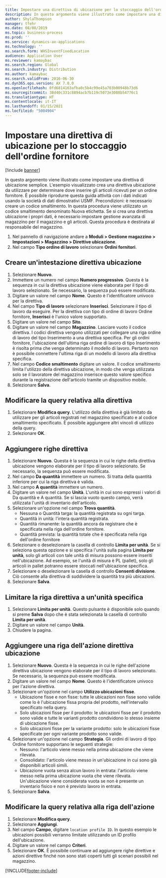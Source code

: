 ```yaml
---
title: Impostare una direttiva di ubicazione per lo stoccaggio dell'ordine fornitore
description: In questo argomento viene illustrato come impostare una direttiva di ubicazione semplice.
author: ShylaThompson
manager: tfehr
ms.date: 08/08/2019
ms.topic: business-process
ms.prod: ''
ms.service: dynamics-ax-applications
ms.technology: ''
ms.search.form: WHSInventFixedLocation
audience: Application User
ms.reviewer: kamaybac
ms.search.region: Global
ms.search.industry: Distribution
ms.author: kamaybac
ms.search.validFrom: 2016-06-30
ms.dyn365.ops.version: AX 7.0.0
ms.openlocfilehash: 0fd6814163afba0c5b4c99e45a703b00948b73d6
ms.sourcegitcommit: 38d40c331c8894acb7b119c5073e3088b54776c1
ms.translationtype: HT
ms.contentlocale: it-IT
ms.lasthandoff: 01/15/2021
ms.locfileid: "5004904"
---
```

# <a name="set-up-a-location-directive-for-purchase-order-put-away"></a>Impostare una direttiva di ubicazione per lo stoccaggio dell'ordine fornitore

[!include [banner](../../includes/banner.md)]

In questo argomento viene illustrato come impostare una direttiva di ubicazione semplice. L'esempio visualizzato crea una direttiva ubicazione da utilizzare per determinare dove inserire gli articoli ricevuti per un ordine fornitore. È possibile riprodurre questa guida attività con i dati indicati usando la società di dati dimostrativi USMF. Precondizioni: è necessario creare un codice smaltimento. In questa procedura viene utilizzato un codice smaltimento denominato Nuova etichetta. Se si crea una direttiva ubicazione i propri dati, è necessario impostare gestione avanzata di magazzino per il magazzino e gli articoli. Questa procedura è destinata al responsabile del magazzino.

1. Nel pannello di navigazione andare a **Moduli > Gestione magazzino > Impostazioni > Magazzino > Direttive ubicazione**.
2. Nel campo **Tipo ordine di lavoro** selezionare **Ordini fornitori**.

## <a name="create-a-location-directive-header"></a>Creare un'intestazione direttiva ubicazione
1. Selezionare **Nuovo**.
2. Immettere un numero nel campo **Numero progressivo**. Questa è la sequenza in cui la direttiva ubicazione viene elaborata per il tipo di lavoro selezionato. Se necessario, la sequenza può essere modificata.  
3. Digitare un valore nel campo **Nome**. Questo è l'identificatore univoco per la direttiva.  
4. Nel campo **Tipo di lavoro** selezionare **Inserisci**. Selezionare il tipo di lavoro da eseguire. Per la direttiva con tipo di ordine di lavoro Ordine fornitore, **Inserisci** è l'unico valore supportato.  
5. Digitare un valore nel campo **Sito**.
6. Digitare un valore nel campo **Magazzino**. Lasciare vuoto il codice direttiva.  I codici direttiva vengono utilizzati per collegare una riga ordine di lavoro del tipo Inserimento a una direttiva specifica. Per gli ordini fornitore, l'ubicazione dell'ultima riga ordine di lavoro di tipo Inserimento è risolta prima che venga determinato il modello di lavoro. Pertanto non è possibile connettere l'ultima riga di un modello di lavoro alla direttiva specifica.   
7. Nel campo **Codice smaltimento** digitare un valore. Il codice smaltimento limita l'utilizzo della direttiva ubicazione, in modo che venga utilizzata solo se il lavoratore del magazzino inserisce questo valore specifico durante la registrazione dell'articolo tramite un dispositivo mobile.  
8. Selezionare **Salva**.

## <a name="edit-the-query-for-directive"></a>Modificare la query relativa alla direttiva
1. Selezionare **Modifica query**. L'utilizzo della direttiva è già limitato da utilizzare per gli articoli registrati nel magazzino specificato e al codice smaltimento specificato. È possibile aggiungere altri vincoli di utilizzo della query.  
2. Selezionare **OK**.

## <a name="add-directive-lines"></a>Aggiungere righe direttiva
1. Selezionare **Nuovo**. Questa è la sequenza in cui le righe della direttiva ubicazione vengono elaborate per il tipo di lavoro selezionato. Se necessario, la sequenza può essere modificata.  
2. Nel campo **Da quantità** immettere un numero. Si tratta della quantità inferiore per cui la riga direttiva è valida.  
3. Nel campo **A quantità** immettere un numero.
4. Digitare un valore nel campo **Unità**. L'unità in cui sono espressi i valori di Da quantità e A quantità. Se si lascia vuoto questo campo, verrà utilizzata l'unità di inventario dell'articolo.  
5. Selezionare un'opzione nel campo **Trova quantità**.
    - Nessuna o Quantità targa: la quantità registrata su ogni targa.  
    - Quantità in unità: l'intera quantità registrata.  
    - Quantità rimanente: la quantità ancora da registrare che è specificata nella riga dell'ordine fornitore.  
    - Quantità prevista: la quantità totale che è specificata nella riga dell'ordine fornitore  
6. Selezionare o deselezionare la casella di controllo **Limita per unità**. Se si seleziona questa opzione e si specifica l'unità sulla pagina **Limita per unità**, solo gli articoli con tale unità di misura possono essere inseriti nell'ubicazione. Ad esempio, se l'unità di misura è PL (pallet), solo gli articoli in pallet potranno essere stoccati nell'ubicazione specifica.  
7. Selezionare o deselezionare la casella di controllo **Consenti divisione**. Ciò consente alla direttiva di suddividere la quantità tra più ubicazioni.  
8. Selezionare **Salva**.

## <a name="restrict-the-directive-line-to-a-specific-unit"></a>Limitare la riga direttiva a un'unità specifica
1. Selezionare **Limita per unità**. Questo pulsante è disponibile solo quando si preme **Salva** dopo che è stata selezionata la casella di controllo **Limita per unità**.  
2. Digitare un valore nel campo **Unità**.
3. Chiudere la pagina.

## <a name="add-a-location-directive-action-line"></a>Aggiungere una riga dell'azione direttiva ubicazione
1. Selezionare **Nuovo**. Questa è la sequenza in cui le righe dell'azione direttiva ubicazione vengono elaborate per il tipo di lavoro selezionato. Se necessario, la sequenza può essere modificata.  
2. Digitare un valore nel campo **Nome**. Questo è l'identificatore univoco per l'azione direttiva.  
3. Selezionare un'opzione nel campo **Utilizzo ubicazioni fisse**.
    - Ubicazione fisse e non fisse: tutte le ubicazioni non fisse sono valide come lo è l'ubicazione fissa propria del prodotto, nell'intervallo specificato nella query.  
    - Solo ubicazioni fisse per il prodotto: le ubicazioni fisse per il prodotto sono valide e tutte le varianti prodotto condividono lo stesso insieme di ubicazione fisse.  
    - Solo ubicazioni fisse per la variante prodotto: solo le ubicazioni fisse specificate per ogni variante prodotto sono valide.  
4. Selezionare un'opzione nel campo **Strategia**. Gli ordini di lavoro di tipo Ordine fornitore supportano le seguenti strategie: 
    - Nessuno: l'articolo viene messo nella prima ubicazione che viene rilevata.  
    - Consolidato: l'articolo viene messo in un'ubicazione in cui sono già disponibili articoli simili.  
    - Ubicazione vuota senza alcun lavoro in entrata: l'articolo viene messo nella prima ubicazione vuota che viene rilevata. Un'ubicazione viene considerata vuota se non è presente un inventario fisico e non è previsto lavoro in entrata.  
5. Selezionare **Salva**.

## <a name="edit-the-query-for-directive-action-line"></a>Modificare la query relativa alla riga dell'azione
1. Selezionare **Modifica query**.
2. Selezionare **Aggiungi**.
3. Nel campo **Campo**, digitare `location profile ID`. In questo esempio le ubicazioni possibili verranno limitate utilizzando un ID profilo dell'ubicazione.  
4. Digitare un valore nel campo **Criteri**.
5. Selezionare **OK**. È possibile continuare ad aggiungere righe direttive e azioni direttive finché non sono stati coperti tutti gli scenari possibili nel magazzino.  



[!INCLUDE[footer-include](../../../includes/footer-banner.md)]